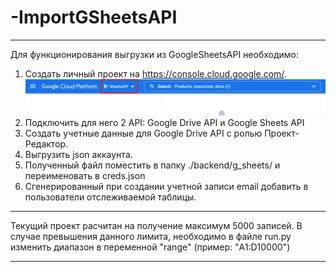 # -ImportGSheetsAPI

-------------------------------------------------------------------------------------------------------------

Для функционирования выгрузки из GoogleSheetsAPI необходимо:
1. Создать личный проект на https://console.cloud.google.com/.
![Screenshot](./doc/img/Screenshot.png)
2. Подключить для него 2 API: Google Drive API и Google Sheets API
3. Создать учетные данные для Google Drive API с ролью Проект-Редактор. 
4. Выгрузить json аккаунта.
4. Полученный файл поместить в папку ./backend/g_sheets/ и переименовать в creds.json
5. Сгенерированный при создании учетной записи email добавить в пользователи отслеживаемой таблицы.

-------------------------------------------------------------------------------------------------------------

Текущий проект расчитан на получение максимум 5000 записей. В случае превышения данного лимита, необходимо в файле run.py изменить диапазон в переменной "range" (пример: "A1:D10000")

-------------------------------------------------------------------------------------------------------------